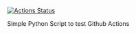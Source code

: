[![Actions Status](https://github.com/maikereis/github_actions/workflows/Build%20and%20Tests/badge.svg)](https://github.com/maikereis/github_actions/actions)

Simple Python Script to test Github Actions
